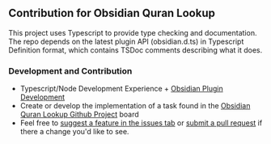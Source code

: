 ## Contribution for Obsidian Quran Lookup

This project uses Typescript to provide type checking and documentation.
The repo depends on the latest plugin API (obsidian.d.ts) in Typescript Definition format, which contains TSDoc comments describing what it does.

### Development and Contribution
- Typescript/Node Development Experience + [Obsidian Plugin Development](https://github.com/obsidianmd/obsidian-sample-plugin)
- Create or develop the implementation of a task found in the [Obsidian Quran Lookup Github Project](https://github.com/users/abuibrahim2/projects/1/views/1) board
- Feel free to [suggest a feature in the issues tab](https://github.com/abuibrahim2/quranlookup/issues) or [submit a pull request](https://github.com/abuibrahim2/quranlookup/pulls) if there a change you'd like to see.
